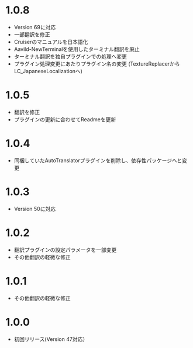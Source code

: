 # 1.0.8
- Version 69に対応
- 一部翻訳を修正
- Cruiserのマニュアルを日本語化
- Aavild-NewTerminalを使用したターミナル翻訳を廃止
- ターミナル翻訳を独自プラグインでの処理へ変更
- プラグイン処理変更にあたりプラグイン名の変更 (TextureReplacerからLC_JapaneseLocalizationへ)

# 1.0.5
- 翻訳を修正
- プラグインの更新に合わせてReadmeを更新

# 1.0.4
- 同梱していたAutoTranslatorプラグインを削除し、依存性パッケージへと変更

# 1.0.3
- Version 50に対応

# 1.0.2
- 翻訳プラグインの設定パラメータを一部変更
- その他翻訳の軽微な修正

# 1.0.1
- その他翻訳の軽微な修正

# 1.0.0
- 初回リリース(Version 47対応）

